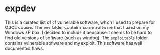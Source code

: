 # expdev

This is a curated list of of vulnerable software, which I used to prepare for OSCE course.
The `env` folder contains some software that I used on my Windows XP box. I decided to include it beucause it seems to be hard to find old versions of software (such as windbg).
The `exploitable` folder contains vulnerable software and my exploit. This software has well documented flaws.
